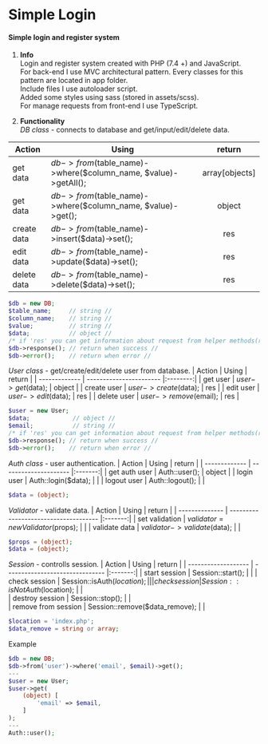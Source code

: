 # Simple Login

#### Simple login and register system

1. **Info**  
   Login and register system created with PHP (7.4 +) and JavaScript.  
   For back-end I use MVC architectural pattern. Every classes for this pattern are located in app folder.  
   Include files I use autoloader script.  
   Added some styles using sass (stored in assets/scss).  
   For manage requests from front-end I use TypeScript.  

2. **Functionality**  
   *DB class* - connects to database and get/input/edit/delete data.
   
| Action        | Using                                                          | return          |
| ------------- | -------------------------------------------------------------- |:---------------:|
| get data      | $db->from($table_name)->where($column_name, $value)->getAll(); | array[objects]  |
| get data      | $db->from($table_name)->where($column_name, $value)->get();    | object          |
| create data   | $db->from($table_name)->insert($data)->set();                  | res             |
| edit data     | $db->from($table_name)->update($data)->set();                  | res             |
| delete data   | $db->from($table_name)->delete($data)->set();                  | res             |  
```php
$db = new DB;
$table_name;     // string //
$column_name;    // string //
$value;          // string //
$data;           // object //
/* if 'res' you can get information about request from helper methods(response, error) */
$db->response(); // return when success //
$db->error();    // return when error //
```  

   *User class* - get/create/edit/delete user from database.
| Action        | Using                   |  return  |
| ------------- | ----------------------- |:--------:|
| get user      | $user->get($data);      | object   |
| create user   | $user->create($data);   | res      |
| edit user     | $user->edit($data);     | res      |
| delete user   | $user->remove($email);  | res      |  
```php
$user = new User;
$data;            // object //
$email;           // string //
/* if 'res' you can get information about request from helper methods(response, error) */
$db->response(); // return when success //
$db->error();    // return when error //
```

  *Auth class* - user authentication.
| Action        | Using                 | return  |
| ------------- | --------------------- |:-------:|
| get auth user | Auth::user();         | object  |
| login user    | Auth::login($data);   |         |
| logout user   | Auth::logout();       |         |  
```php
$data = (object);
```

*Validator* - validate data.
| Action         | Using                                 | return  |
| -------------- | ------------------------------------- |:-------:|
| set validation | $validator = new Validator($props);   |         |
| validate data  | $validator->validate($data);          |         |  
```php
$props = (object);
$data = (object);
```

*Session* - controlls session.
| Action              | Using                           | return  |
| ------------------- | ------------------------------- |:-------:|
| start session       | Session::start();               |         |
| check session       | Session::isAuth($location);     |         |  
| check session       | Session::isNotAuth($location);  |         |  
| destroy session     | Session::stop();                |         |  
| remove from session | Session::remove($data_remove);  |         |  
```php
$location = 'index.php';
$data_remove = string or array;
```

Example
```php
$db = new DB;
$db->from('user')->where('email', $email)->get();
---
$user = new User;
$user->get(
    (object) [
        'email' => $email,
    ]
);
---
Auth::user();
```

